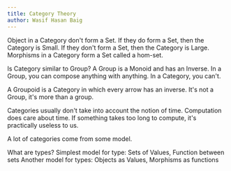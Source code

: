 ```yaml
---
title: Category Theory
author: Wasif Hasan Baig
---
```


Object in a Category don't form a Set.
If they do form a Set, then the Category is Small.
If they don't form a Set, then the Category is Large.
Morphisms in a Category form a Set called a hom-set.

Is Category similar to Group?
A Group is a Monoid and has an Inverse.
In a Group, you can compose anything with anything.
In a Category, you can't.

A Groupoid is a Category in which every arrow has an inverse.
It's not a Group, it's more than a group.

Categories usually don't take into account the notion of time.
Computation does care about time.
If something takes too long to compute, it's practically useless to us.


A lot of categories come from some model.


What are types?
Simplest model for type: Sets of Values, Function between sets
Another model for types: Objects as Values, Morphisms as functions
